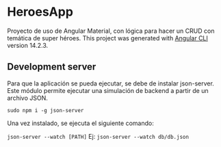 # HeroesApp
Proyecto de uso de Angular Material, con lógica para hacer un CRUD con temática de super héroes.
This project was generated with [Angular CLI](https://github.com/angular/angular-cli) version 14.2.3.

## Development server
Para que la aplicación se pueda ejecutar, se debe de instalar json-server. Este módulo permite
ejecutar una simulación de backend a partir de un archivo JSON.

```sudo npm i -g json-server```

Una vez instalado, se ejecuta el siguiente comando:

```json-server --watch [PATH]```
Ej: ```json-server --watch db/db.json```
